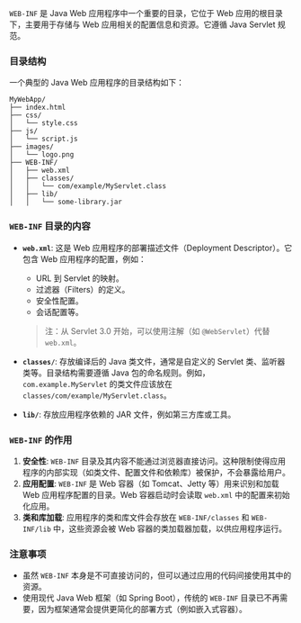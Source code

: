 `WEB-INF` 是 Java Web 应用程序中一个重要的目录，它位于 Web 应用的根目录下，主要用于存储与 Web 应用相关的配置信息和资源。它遵循 Java Servlet 规范。

### 目录结构

一个典型的 Java Web 应用程序的目录结构如下：

```
MyWebApp/
├── index.html
├── css/
│   └── style.css
├── js/
│   └── script.js
├── images/
│   └── logo.png
├── WEB-INF/
│   ├── web.xml
│   ├── classes/
│   │   └── com/example/MyServlet.class
│   ├── lib/
│   │   └── some-library.jar
```

### `WEB-INF` 目录的内容

- **`web.xml`**: 这是 Web 应用程序的部署描述文件（Deployment Descriptor）。它包含 Web 应用程序的配置，例如：

  - URL 到 Servlet 的映射。
  - 过滤器（Filters）的定义。
  - 安全性配置。
  - 会话配置等。

  > 注：从 Servlet 3.0 开始，可以使用注解（如 `@WebServlet`）代替 `web.xml`。

- **`classes/`**: 存放编译后的 Java 类文件，通常是自定义的 Servlet 类、监听器类等。目录结构需要遵循 Java 包的命名规则。例如，`com.example.MyServlet` 的类文件应该放在 `classes/com/example/MyServlet.class`。

- **`lib/`**: 存放应用程序依赖的 JAR 文件，例如第三方库或工具。

### `WEB-INF` 的作用

1. **安全性**: `WEB-INF` 目录及其内容不能通过浏览器直接访问。这种限制使得应用程序的内部实现（如类文件、配置文件和依赖库）被保护，不会暴露给用户。
2. **应用配置**: `WEB-INF` 是 Web 容器（如 Tomcat、Jetty 等）用来识别和加载 Web 应用程序配置的目录。Web 容器启动时会读取 `web.xml` 中的配置来初始化应用。
3. **类和库加载**: 应用程序的类和库文件会存放在 `WEB-INF/classes` 和 `WEB-INF/lib` 中，这些资源会被 Web 容器的类加载器加载，以供应用程序运行。

### 注意事项

- 虽然 `WEB-INF` 本身是不可直接访问的，但可以通过应用的代码间接使用其中的资源。
- 使用现代 Java Web 框架（如 Spring Boot），传统的 `WEB-INF` 目录已不再需要，因为框架通常会提供更简化的部署方式（例如嵌入式容器）。
